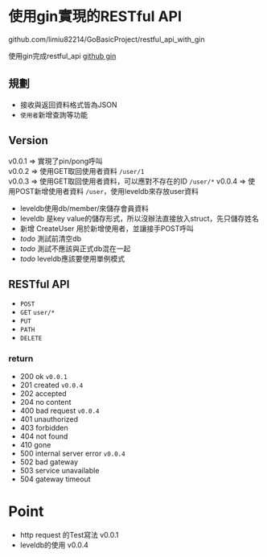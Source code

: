 # 使用gin實現的RESTful API

github.com/limiu82214/GoBasicProject/restful_api_with_gin

使用gin完成restful_api
[github gin](https://github.com/gin-gonic/gin)

## 規劃

* 接收與返回資料格式皆為JSON
* `使用者`新增查詢等功能

## Version

v0.0.1 => 實現了pin/pong呼叫  
v0.0.2 => 使用GET取回使用者資料 `/user/1`  
v0.0.3 => 使用GET取回使用者資料，可以應對不存在的ID `/user/*` 
v0.0.4 => 使用POST新增使用者資料 `/user`，使用leveldb來存放user資料  

* leveldb使用db/member/來儲存會員資料
* leveldb 是key value的儲存形式，所以沒辦法直接放入struct，先只儲存姓名
* 新增 CreateUser 用於新增使用者，並讓接手POST呼叫
* *todo* 測試前清空db
* *todo* 測試不應該與正式db混在一起
* *todo* leveldb應該要使用單例模式

## RESTful API

* `POST`
* `GET` `user/*`
* `PUT`
* `PATH`
* `DELETE`

### return

* 200 ok `v0.0.1`
* 201 created `v0.0.4`
* 202 accepted
* 204 no content
* 400 bad request `v0.0.4`
* 401 unauthorized
* 403 forbidden
* 404 not found
* 410 gone
* 500 internal server error `v0.0.4`
* 502 bad gateway
* 503 service unavailable
* 504 gateway timeout

# Point

* http request 的Test寫法 v0.0.1
* leveldb的使用 v0.0.4
